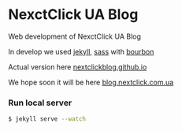 # NexctClick UA Blog

Web development of NexctClick UA Blog

In develop we used [jekyll](http://jekyllrb.com), [sass](http://sass-lang.com) with [bourbon](http://bourbon.io)

Actual version here [nextclickblog.github.io](http://nextclickblog.github.io)

We hope soon it will be here [blog.nextclick.com.ua](http://blog.nextclick.com.ua)

### Run local server

```sh
$ jekyll serve --watch
```
